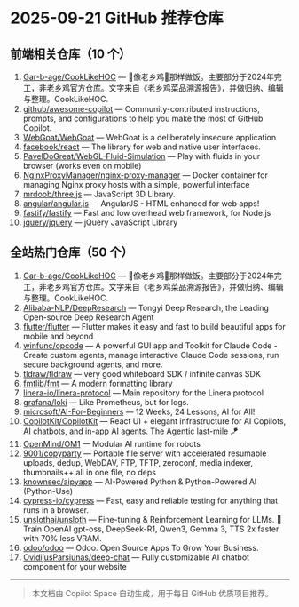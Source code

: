 # 2025-09-21 GitHub 推荐仓库

## 前端相关仓库（10 个）

1. [Gar-b-age/CookLikeHOC](https://github.com/Gar-b-age/CookLikeHOC) — 🥢像老乡鸡🐔那样做饭。主要部分于2024年完工，非老乡鸡官方仓库。文字来自《老乡鸡菜品溯源报告》，并做归纳、编辑与整理。CookLikeHOC.
2. [github/awesome-copilot](https://github.com/github/awesome-copilot) — Community-contributed instructions, prompts, and configurations to help you make the most of GitHub Copilot.
3. [WebGoat/WebGoat](https://github.com/WebGoat/WebGoat) — WebGoat is a deliberately insecure application
4. [facebook/react](https://github.com/facebook/react) — The library for web and native user interfaces.
5. [PavelDoGreat/WebGL-Fluid-Simulation](https://github.com/PavelDoGreat/WebGL-Fluid-Simulation) — Play with fluids in your browser (works even on mobile)
6. [NginxProxyManager/nginx-proxy-manager](https://github.com/NginxProxyManager/nginx-proxy-manager) — Docker container for managing Nginx proxy hosts with a simple, powerful interface
7. [mrdoob/three.js](https://github.com/mrdoob/three.js) — JavaScript 3D Library.
8. [angular/angular.js](https://github.com/angular/angular.js) — AngularJS - HTML enhanced for web apps!
9. [fastify/fastify](https://github.com/fastify/fastify) — Fast and low overhead web framework, for Node.js
10. [jquery/jquery](https://github.com/jquery/jquery) — jQuery JavaScript Library

## 全站热门仓库（50 个）

1. [Gar-b-age/CookLikeHOC](https://github.com/Gar-b-age/CookLikeHOC) — 🥢像老乡鸡🐔那样做饭。主要部分于2024年完工，非老乡鸡官方仓库。文字来自《老乡鸡菜品溯源报告》，并做归纳、编辑与整理。CookLikeHOC.
2. [Alibaba-NLP/DeepResearch](https://github.com/Alibaba-NLP/DeepResearch) — Tongyi Deep Research, the Leading Open-source Deep Research Agent
3. [flutter/flutter](https://github.com/flutter/flutter) — Flutter makes it easy and fast to build beautiful apps for mobile and beyond
4. [winfunc/opcode](https://github.com/winfunc/opcode) — A powerful GUI app and Toolkit for Claude Code - Create custom agents, manage interactive Claude Code sessions, run secure background agents, and more.
5. [tldraw/tldraw](https://github.com/tldraw/tldraw) — very good whiteboard SDK / infinite canvas SDK
6. [fmtlib/fmt](https://github.com/fmtlib/fmt) — A modern formatting library
7. [linera-io/linera-protocol](https://github.com/linera-io/linera-protocol) — Main repository for the Linera protocol
8. [grafana/loki](https://github.com/grafana/loki) — Like Prometheus, but for logs.
9. [microsoft/AI-For-Beginners](https://github.com/microsoft/AI-For-Beginners) — 12 Weeks, 24 Lessons, AI for All!
10. [CopilotKit/CopilotKit](https://github.com/CopilotKit/CopilotKit) — React UI + elegant infrastructure for AI Copilots, AI chatbots, and in-app AI agents. The Agentic last-mile 🪁
11. [OpenMind/OM1](https://github.com/OpenMind/OM1) — Modular AI runtime for robots
12. [9001/copyparty](https://github.com/9001/copyparty) — Portable file server with accelerated resumable uploads, dedup, WebDAV, FTP, TFTP, zeroconf, media indexer, thumbnails++ all in one file, no deps
13. [knownsec/aipyapp](https://github.com/knownsec/aipyapp) — AI-Powered Python & Python-Powered AI (Python-Use)
14. [cypress-io/cypress](https://github.com/cypress-io/cypress) — Fast, easy and reliable testing for anything that runs in a browser.
15. [unslothai/unsloth](https://github.com/unslothai/unsloth) — Fine-tuning & Reinforcement Learning for LLMs. 🦥 Train OpenAI gpt-oss, DeepSeek-R1, Qwen3, Gemma 3, TTS 2x faster with 70% less VRAM.
16. [odoo/odoo](https://github.com/odoo/odoo) — Odoo. Open Source Apps To Grow Your Business.
17. [OvidijusParsiunas/deep-chat](https://github.com/OvidijusParsiunas/deep-chat) — Fully customizable AI chatbot component for your website

---

> 本文档由 Copilot Space 自动生成，用于每日 GitHub 优质项目推荐。
